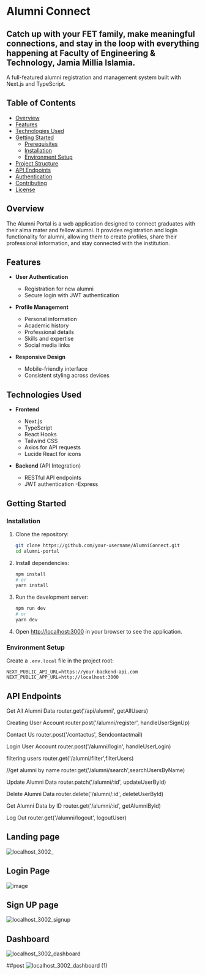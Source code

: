 # Alumni Connect

## Catch up with your FET family, make meaningful connections, and stay in the loop with everything happening at Faculty of Engineering & Technology, Jamia Millia Islamia.

A full-featured alumni registration and management system built with Next.js and TypeScript.

## Table of Contents

- [Overview](#overview)
- [Features](#features)
- [Technologies Used](#technologies-used)
- [Getting Started](#getting-started)
  - [Prerequisites](#prerequisites)
  - [Installation](#installation)
  - [Environment Setup](#environment-setup)
- [Project Structure](#project-structure)
- [API Endpoints](#api-endpoints)
- [Authentication](#authentication)
- [Contributing](#contributing)
- [License](#license)

## Overview

The Alumni Portal is a web application designed to connect graduates with their alma mater and fellow alumni. It provides registration and login functionality for alumni, allowing them to create profiles, share their professional information, and stay connected with the institution.

## Features

- **User Authentication**
  - Registration for new alumni
  - Secure login with JWT authentication

- **Profile Management**
  - Personal information
  - Academic history
  - Professional details
  - Skills and expertise
  - Social media links

- **Responsive Design**
  - Mobile-friendly interface
  - Consistent styling across devices

## Technologies Used

- **Frontend**
  - Next.js
  - TypeScript
  - React Hooks
  - Tailwind CSS
  - Axios for API requests
  - Lucide React for icons

- **Backend** (API Integration)
  - RESTful API endpoints
  - JWT authentication
  -Express

## Getting Started


### Installation

1. Clone the repository:
   ```bash
   git clone https://github.com/your-username/AlumniConnect.git
   cd alumni-portal
   ```

2. Install dependencies:
   ```bash
   npm install
   # or
   yarn install
   ```

3. Run the development server:
   ```bash
   npm run dev
   # or
   yarn dev
   ```

4. Open [http://localhost:3000](http://localhost:3000) in your browser to see the application.

### Environment Setup

Create a `.env.local` file in the project root:

```env
NEXT_PUBLIC_API_URL=https://your-backend-api.com
NEXT_PUBLIC_APP_URL=http://localhost:3000
```



## API Endpoints

Get All Alumni Data
router.get('/api/alumni', getAllUsers)

 Creating User Account
router.post('/alumni/register', handleUserSignUp)

Contact Us
router.post('/contactus', Sendcontactmail)

 Login User Account
router.post('/alumni/login', handleUserLogin)

filtering users
router.get('/alumni/filter',filterUsers)

//get alumni by name 
router.get('/alumni/search',searchUsersByName)

Update Alumni Data
router.patch('/alumni/:id', updateUserById)

 Delete Alumni Data
router.delete('/alumni/:id', deleteUserById)

 Get Alumni Data by ID
router.get('/alumni/:id', getAlumniById)

Log Out
router.get('/alumni/logout', logoutUser)

## Landing page
![localhost_3002_](https://github.com/user-attachments/assets/79af1ac9-1500-46c4-8275-4978cb8b83bd)

## Login Page
![image](https://github.com/user-attachments/assets/fcddb4f7-5d81-4477-b571-e39c3f1236ea)

## Sign UP page
![localhost_3002_signup](https://github.com/user-attachments/assets/6b04fde8-806a-4d5e-ade2-156f32c2c582)

## Dashboard
![localhost_3002_dashboard](https://github.com/user-attachments/assets/f7d978a0-5ce9-4c1d-a7af-5e467b5a8755)

##post
![localhost_3002_dashboard (1)](https://github.com/user-attachments/assets/33b211a7-25dc-41fc-8347-51a088a76d7d)











